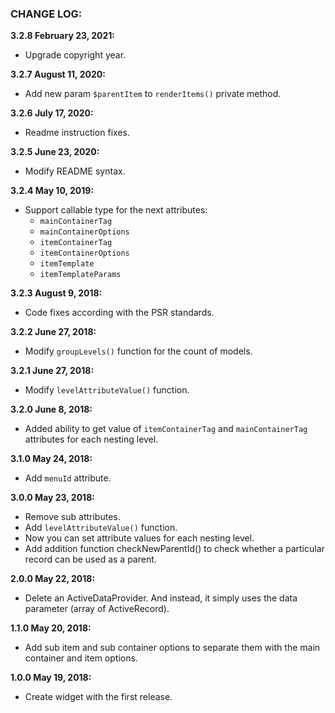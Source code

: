 ### CHANGE LOG:

**3.2.8 February 23, 2021:**
- Upgrade copyright year.

**3.2.7 August 11, 2020:**
- Add new param `$parentItem` to `renderItems()` private method.

**3.2.6 July 17, 2020:**
- Readme instruction fixes.

**3.2.5 June 23, 2020:**
- Modify README syntax.

**3.2.4 May 10, 2019:**
- Support callable type for the next attributes:
    - `mainContainerTag`
    - `mainContainerOptions`
    - `itemContainerTag`
    - `itemContainerOptions`
    - `itemTemplate`
    - `itemTemplateParams`

**3.2.3 August 9, 2018:**
- Code fixes according with the PSR standards.

**3.2.2 June 27, 2018:**
- Modify `groupLevels()` function for the count of models.

**3.2.1 June 27, 2018:**
- Modify `levelAttributeValue()` function.

**3.2.0 June 8, 2018:**
- Added ability to get value of `itemContainerTag` and `mainContainerTag` attributes for each nesting level.

**3.1.0 May 24, 2018:**
- Add `menuId` attribute.

**3.0.0 May 23, 2018:**
- Remove sub attributes.
- Add `levelAttributeValue()` function.
- Now you can set attribute values for each nesting level.
- Add addition function checkNewParentId() to check whether a particular record can be used as a parent.

**2.0.0 May 22, 2018:**
- Delete an ActiveDataProvider. And instead, it simply uses the data parameter (array of ActiveRecord).

**1.1.0 May 20, 2018:**
- Add sub item and sub container options to separate them with the main container and item options.

**1.0.0 May 19, 2018:**
- Create widget with the first release.
